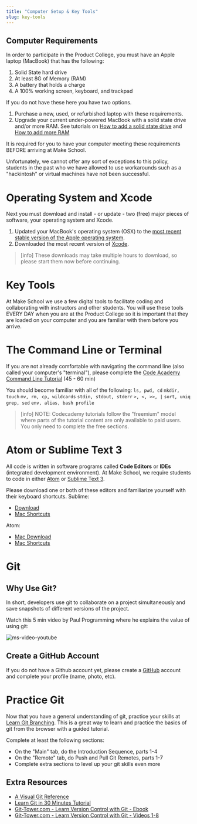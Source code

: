 ```yaml
---
title: "Computer Setup & Key Tools"
slug: key-tools
---
```


## Computer Requirements

In order to participate in the Product College, you must have an Apple laptop (MacBook) that has the following:

1. Solid State hard drive
2. At least 8G of Memory (RAM)
3. A battery that holds a charge
4. A 100% working screen, keyboard, and trackpad

If you do not have these here you have two options.

1. Purchase a new, used, or refurbished laptop with these requirements.
2. Upgrade your current under-powered MacBook with a solid state drive and/or more RAM. See tutorials on [How to add a solid state drive](https://www.cnet.com/how-to/upgrade-your-macbook-install-ssd-hard-drive/) and [How to add more RAM](https://support.apple.com/en-us/HT201165)

It is required for you to have your computer meeting these requirements BEFORE arriving at Make School.

Unfortunately, we cannot offer any sort of exceptions to this policy, students in the past who we have allowed to use workarounds such as a "hackintosh" or virtual machines have not been successful.

# Operating System and Xcode

Next you must download and install - or update - two (free) major pieces of software, your operating system and Xcode.

1. Updated your MacBook's operating system (OSX) to the [most recent stable version of the Apple operating system](https://www.apple.com/macos/how-to-upgrade/).
2. Downloaded the most recent version of [Xcode](https://developer.apple.com/xcode/).

> [info]
These downloads may take multiple hours to download, so please start them now before continuing.


# Key Tools

At Make School we use a few digital tools to facilitate coding and collaborating with instructors and other students. You will use these tools EVERY DAY when you are at the Product College so it is important that they are loaded on your computer and you are familiar with them before you arrive.

# The Command Line or Terminal

If you are not already comfortable with navigating the command line (also called your computer's "terminal"), please complete the [Code Academy Command Line Tutorial](https://www.codecademy.com/learn/learn-the-command-line) (45 - 60 min)

You should become familiar with all of the following:
```ls, pwd, cd```
```mkdir, touch```
```mv, rm, cp, wildcards```
```stdin, stdout, stderr```
```>, <, >>, |```
```sort, uniq```
```grep, sed```
```env, alias, bash profile```

> [info]
NOTE: Codecademy tutorials follow the "freemium" model where parts of the tutorial content are only available to paid users. You only need to complete the free sections.

# Atom or Sublime Text 3

All code is written in software programs called **Code Editors** or **IDEs** (integrated development environment). At Make School, we require students to code in either [Atom](https://atom.io/) or [Sublime Text 3](https://www.sublimetext.com/3).

Please download one or both of these editors and familiarize yourself with their keyboard shortcuts.
Sublime:
* [Download](https://www.sublimetext.com/3)
* [Mac Shortcuts](https://gist.github.com/paulovera/4486672)

Atom:
* [Mac Download](https://atom.io/download/mac)
* [Mac Shortcuts](https://www.shortcutfoo.com/app/dojos/atom-mac/cheatsheet)

# Git

## Why Use Git?
In short, developers use git to collaborate on a project simultaneously and save snapshots of different versions of the project.

Watch this 5 min video by Paul Programming where he explains the value of using git:

![ms-video-youtube](https://www.youtube.com/watch?v=OqmSzXDrJBk)

## Create a GitHub Account
If you do not have a Github account yet, please create a [GitHub](https://github.com/) account and complete your profile (name, photo, etc).

# Practice Git

Now that you have a general understanding of git, practice your skills at [Learn Git Branching](https://learngitbranching.js.org/). This is a great way to learn and practice the basics of git from the browser with a guided tutorial.

Complete at least the following sections:
* On the "Main" tab, do the Introduction Sequence, parts 1-4
* On the "Remote" tab, do Push and Pull Git Remotes, parts 1-7
* Complete extra sections to level up your git skills even more

## Extra Resources

* [A Visual Git Reference](https://marklodato.github.io/visual-git-guide/index-en.html)
* [Learn Git in 30 Minutes Tutorial](https://tutorialzine.com/2016/06/learn-git-in-30-minutes)
* [Git-Tower.com - Learn Version Control with Git - Ebook](https://www.git-tower.com/learn/git/ebook/en/command-line/introduction)
* [Git-Tower.com - Learn Version Control with Git - Videos 1-8](https://www.git-tower.com/learn/git/videos#episodes)
